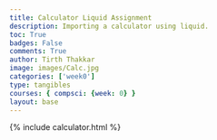 ```yaml
---
title: Calculator Liquid Assignment
description: Importing a calculator using liquid. 
toc: True
badges: False
comments: True
author: Tirth Thakkar
image: images/Calc.jpg
categories: ['week0']
type: tangibles
courses: { compsci: {week: 0} }
layout: base
---
```


{% include calculator.html %}
